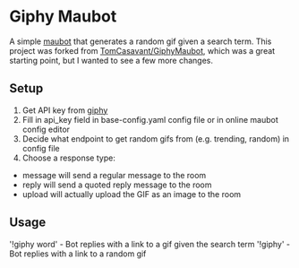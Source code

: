 # Giphy Maubot
A simple [maubot](https://github.com/maubot/maubot) that generates a random gif given a search term.
This project was forked from [TomCasavant/GiphyMaubot](https://github.com/TomCasavant/GiphyMaubot), which was a great starting point, but I wanted to see a few more changes.

## Setup
1. Get API key from [giphy](https://developers.giphy.com/docs/)
2. Fill in api_key field in base-config.yaml config file or in online maubot config editor
3. Decide what endpoint to get random gifs from (e.g. trending, random) in config file
4. Choose a response type:
  - message will send a regular message to the room
  - reply will send a quoted reply message to the room
  - upload will actually upload the GIF as an image to the room

## Usage
'!giphy word' - Bot replies with a link to a gif given the search term
'!giphy' - Bot replies with a link to a random gif
